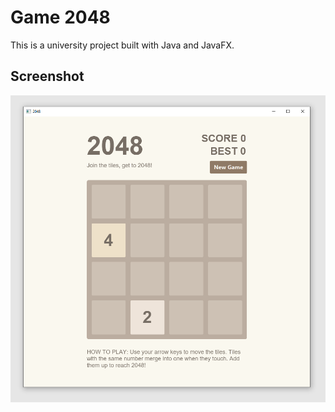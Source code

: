 # Game 2048

This is a university project built with Java and JavaFX.

## Screenshot

![Game window screenshot](Screenshot.png)
